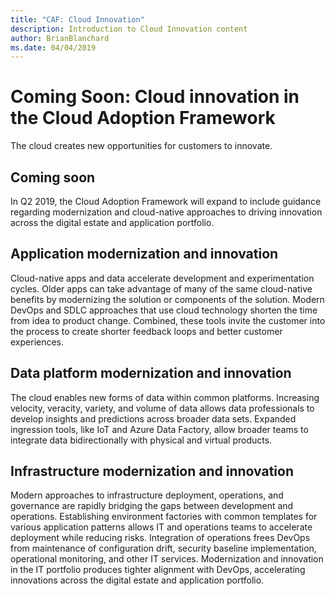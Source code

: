 ```yaml
---
title: "CAF: Cloud Innovation"
description: Introduction to Cloud Innovation content
author: BrianBlanchard
ms.date: 04/04/2019
---
```


# Coming Soon: Cloud innovation in the Cloud Adoption Framework

The cloud creates new opportunities for customers to innovate.

## Coming soon

In Q2 2019, the Cloud Adoption Framework will expand to include guidance regarding modernization and cloud-native approaches to driving innovation across the digital estate and application portfolio.

## Application modernization and innovation

Cloud-native apps and data accelerate development and experimentation cycles. Older apps can take advantage of many of the same cloud-native benefits by modernizing the solution or components of the solution. Modern DevOps and SDLC approaches that use cloud technology shorten the time from idea to product change. Combined, these tools invite the customer into the process to create shorter feedback loops and better customer experiences.

## Data platform modernization and innovation

The cloud enables new forms of data within common platforms. Increasing velocity, veracity, variety, and volume of data allows data professionals to develop insights and predictions across broader data sets. Expanded ingression tools, like IoT and Azure Data Factory, allow broader teams to integrate data bidirectionally with physical and virtual products.

## Infrastructure modernization and innovation

Modern approaches to infrastructure deployment, operations, and governance are rapidly bridging the gaps between development and operations. Establishing environment factories with common templates for various application patterns allows IT and operations teams to accelerate deployment while reducing risks. Integration of operations frees DevOps from maintenance of configuration drift, security baseline implementation, operational monitoring, and other IT services. Modernization and innovation in the IT portfolio produces tighter alignment with DevOps, accelerating innovations across the digital estate and application portfolio.
